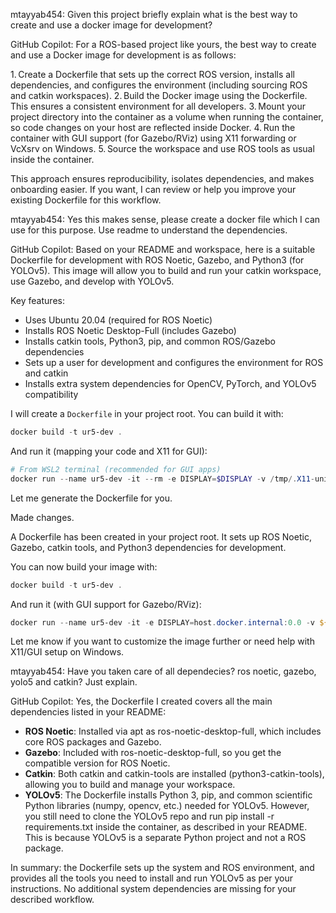 mtayyab454: Given this project briefly explain what is the best way to create and use a docker image for development? 

GitHub Copilot: For a ROS-based project like yours, the best way to create and use a Docker image for development is as follows:

1. Create a Dockerfile that sets up the correct ROS version, installs all dependencies, and configures the environment (including sourcing ROS and catkin workspaces).
2. Build the Docker image using the Dockerfile. This ensures a consistent environment for all developers.
3. Mount your project directory into the container as a volume when running the container, so code changes on your host are reflected inside Docker.
4. Run the container with GUI support (for Gazebo/RViz) using X11 forwarding or VcXsrv on Windows.
5. Source the workspace and use ROS tools as usual inside the container.

This approach ensures reproducibility, isolates dependencies, and makes onboarding easier. If you want, I can review or help you improve your existing Dockerfile for this workflow.

mtayyab454: Yes this makes sense, please create a docker file which I can use for this purpose. Use readme to understand the dependencies.

GitHub Copilot: Based on your README and workspace, here is a suitable Dockerfile for development with ROS Noetic, Gazebo, and Python3 (for YOLOv5). This image will allow you to build and run your catkin workspace, use Gazebo, and develop with YOLOv5.

Key features:
- Uses Ubuntu 20.04 (required for ROS Noetic)
- Installs ROS Noetic Desktop-Full (includes Gazebo)
- Installs catkin tools, Python3, pip, and common ROS/Gazebo dependencies
- Sets up a user for development and configures the environment for ROS and catkin
- Installs extra system dependencies for OpenCV, PyTorch, and YOLOv5 compatibility

I will create a `Dockerfile` in your project root. You can build it with:
```powershell
docker build -t ur5-dev .
```
And run it (mapping your code and X11 for GUI):
```powershell
# From WSL2 terminal (recommended for GUI apps)
docker run --name ur5-dev -it --rm -e DISPLAY=$DISPLAY -v /tmp/.X11-unix:/tmp/.X11-unix -v ${PWD}:/home/dev/UR5-Pick-and-Place-Simulation ur5-dev
```
Let me generate the Dockerfile for you. 

Made changes.

A Dockerfile has been created in your project root. It sets up ROS Noetic, Gazebo, catkin tools, and Python3 dependencies for development. 

You can now build your image with:
```powershell
docker build -t ur5-dev .
```
And run it (with GUI support for Gazebo/RViz):
```powershell
docker run --name ur5-dev -it -e DISPLAY=host.docker.internal:0.0 -v ${PWD}:/home/dev/UR5-Pick-and-Place-Simulation ur5-dev
```
Let me know if you want to customize the image further or need help with X11/GUI setup on Windows.

mtayyab454: Have you taken care of all dependecies? ros noetic, gazebo, yolo5 and catkin? Just explain.

GitHub Copilot: Yes, the Dockerfile I created covers all the main dependencies listed in your README:

- **ROS Noetic**: Installed via apt as ros-noetic-desktop-full, which includes core ROS packages and Gazebo.
- **Gazebo**: Included with ros-noetic-desktop-full, so you get the compatible version for ROS Noetic.
- **Catkin**: Both catkin and catkin-tools are installed (python3-catkin-tools), allowing you to build and manage your workspace.
- **YOLOv5**: The Dockerfile installs Python 3, pip, and common scientific Python libraries (numpy, opencv, etc.) needed for YOLOv5. However, you still need to clone the YOLOv5 repo and run pip install -r requirements.txt inside the container, as described in your README. This is because YOLOv5 is a separate Python project and not a ROS package.

In summary: the Dockerfile sets up the system and ROS environment, and provides all the tools you need to install and run YOLOv5 as per your instructions. No additional system dependencies are missing for your described workflow.